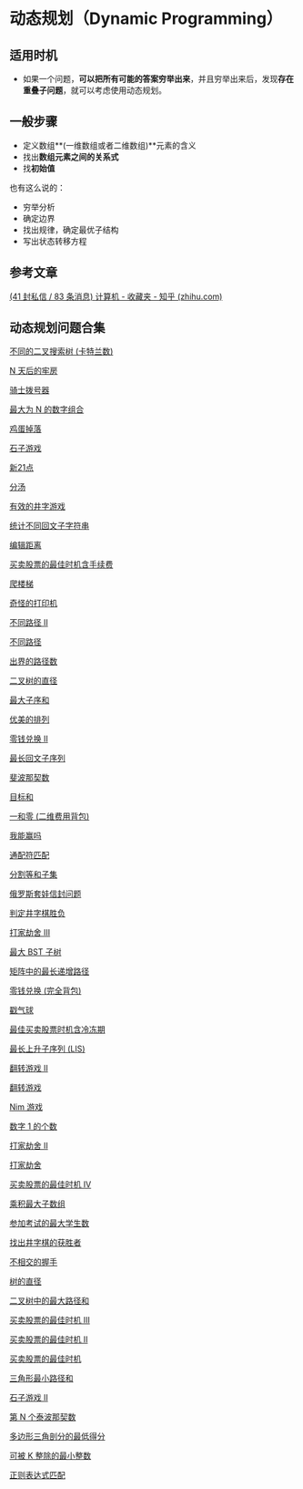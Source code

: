 # 动态规划（Dynamic Programming）

## 适用时机

- 如果一个问题，**可以把所有可能的答案穷举出来**，并且穷举出来后，发现**存在重叠子问题**，就可以考虑使用动态规划。



## 一般步骤

- 定义数组**(一维数组或者二维数组)**元素的含义
- 找出**数组元素之间的关系式**
- 找**初始值**



也有这么说的：

- 穷举分析
- 确定边界
- 找出规律，确定最优子结构
- 写出状态转移方程



## 参考文章

[(41 封私信 / 83 条消息) 计算机 - 收藏夹 - 知乎 (zhihu.com)](https://www.zhihu.com/collection/920198318)



## 动态规划问题合集



[不同的二叉搜索树 (卡特兰数)](https://link.zhihu.com/?target=https%3A//leetcode-cn.com/problems/unique-binary-search-trees/)

[N 天后的牢房](https://link.zhihu.com/?target=https%3A//leetcode-cn.com/problems/prison-cells-after-n-days/)

[骑士拨号器](https://link.zhihu.com/?target=https%3A//leetcode-cn.com/problems/knight-dialer/)

[最大为 N 的数字组合](https://link.zhihu.com/?target=https%3A//leetcode-cn.com/problems/numbers-at-most-n-given-digit-set/)

[鸡蛋掉落](https://link.zhihu.com/?target=https%3A//leetcode-cn.com/problems/super-egg-drop/)

[石子游戏](https://link.zhihu.com/?target=https%3A//leetcode-cn.com/problems/stone-game/)

[新21点](https://link.zhihu.com/?target=https%3A//leetcode-cn.com/problems/new-21-game/)

[分汤](https://link.zhihu.com/?target=https%3A//leetcode-cn.com/problems/soup-servings/)

[有效的井字游戏](https://link.zhihu.com/?target=https%3A//leetcode-cn.com/problems/valid-tic-tac-toe-state/)

[统计不同回文子字符串](https://link.zhihu.com/?target=https%3A//leetcode-cn.com/problems/count-different-palindromic-subsequences/)

[编辑距离](https://link.zhihu.com/?target=https%3A//leetcode-cn.com/problems/edit-distance/)

[买卖股票的最佳时机含手续费](https://link.zhihu.com/?target=https%3A//leetcode-cn.com/problems/best-time-to-buy-and-sell-stock-with-transaction-fee/)

[爬楼梯](https://link.zhihu.com/?target=https%3A//leetcode-cn.com/problems/climbing-stairs/)

[奇怪的打印机](https://link.zhihu.com/?target=https%3A//leetcode-cn.com/problems/strange-printer/)

[不同路径 II](https://link.zhihu.com/?target=https%3A//leetcode-cn.com/problems/unique-paths-ii/)

[不同路径](https://link.zhihu.com/?target=https%3A//leetcode-cn.com/problems/unique-paths/)

[出界的路径数](https://link.zhihu.com/?target=https%3A//leetcode-cn.com/problems/out-of-boundary-paths/)

[二叉树的直径](https://link.zhihu.com/?target=https%3A//leetcode-cn.com/problems/diameter-of-binary-tree/)

[最大子序和](https://link.zhihu.com/?target=https%3A//leetcode-cn.com/problems/maximum-subarray/)

[优美的排列](https://link.zhihu.com/?target=https%3A//leetcode-cn.com/problems/beautiful-arrangement/)

[零钱兑换 II](https://link.zhihu.com/?target=https%3A//leetcode-cn.com/problems/coin-change-2/)

[最长回文子序列](https://link.zhihu.com/?target=https%3A//leetcode-cn.com/problems/longest-palindromic-subsequence/)

[斐波那契数](https://link.zhihu.com/?target=https%3A//leetcode-cn.com/problems/fibonacci-number/)

[目标和](https://link.zhihu.com/?target=https%3A//leetcode-cn.com/problems/target-sum/)

[一和零 (二维费用背包)](https://link.zhihu.com/?target=https%3A//leetcode-cn.com/problems/ones-and-zeroes/)

[我能赢吗](https://link.zhihu.com/?target=https%3A//leetcode-cn.com/problems/can-i-win/)

[通配符匹配](https://link.zhihu.com/?target=https%3A//leetcode-cn.com/problems/wildcard-matching/)

[分割等和子集](https://link.zhihu.com/?target=https%3A//leetcode-cn.com/problems/partition-equal-subset-sum/)

[俄罗斯套娃信封问题](https://link.zhihu.com/?target=https%3A//leetcode-cn.com/problems/russian-doll-envelopes/)

[判定井字棋胜负](https://link.zhihu.com/?target=https%3A//leetcode-cn.com/problems/design-tic-tac-toe/)

[打家劫舍 III](https://link.zhihu.com/?target=https%3A//leetcode-cn.com/problems/house-robber-iii/)

[最大 BST 子树](https://link.zhihu.com/?target=https%3A//leetcode-cn.com/problems/largest-bst-subtree/)

[矩阵中的最长递增路径](https://link.zhihu.com/?target=https%3A//leetcode-cn.com/problems/longest-increasing-path-in-a-matrix/)

[零钱兑换 (完全背包)](https://link.zhihu.com/?target=https%3A//leetcode-cn.com/problems/coin-change/)

[戳气球](https://link.zhihu.com/?target=https%3A//leetcode-cn.com/problems/burst-balloons/)

[最佳买卖股票时机含冷冻期](https://link.zhihu.com/?target=https%3A//leetcode-cn.com/problems/best-time-to-buy-and-sell-stock-with-cooldown/)

[最长上升子序列 (LIS)](https://link.zhihu.com/?target=https%3A//leetcode-cn.com/problems/longest-increasing-subsequence/)

[翻转游戏 II](https://link.zhihu.com/?target=https%3A//leetcode-cn.com/problems/flip-game-ii/)

[翻转游戏](https://link.zhihu.com/?target=https%3A//leetcode-cn.com/problems/flip-game/)

[Nim 游戏](https://link.zhihu.com/?target=https%3A//leetcode-cn.com/problems/nim-game/)

[数字 1 的个数](https://link.zhihu.com/?target=https%3A//leetcode-cn.com/problems/number-of-digit-one/)

[打家劫舍 II](https://link.zhihu.com/?target=https%3A//leetcode-cn.com/problems/house-robber-ii/)

[打家劫舍](https://link.zhihu.com/?target=https%3A//leetcode-cn.com/problems/house-robber/)

[买卖股票的最佳时机 IV](https://link.zhihu.com/?target=https%3A//leetcode-cn.com/problems/best-time-to-buy-and-sell-stock-iv/)

[乘积最大子数组](https://link.zhihu.com/?target=https%3A//leetcode-cn.com/problems/maximum-product-subarray/)

[参加考试的最大学生数](https://link.zhihu.com/?target=https%3A//leetcode-cn.com/problems/maximum-students-taking-exam/)

[找出井字棋的获胜者](https://link.zhihu.com/?target=https%3A//leetcode-cn.com/problems/find-winner-on-a-tic-tac-toe-game/)

[不相交的握手](https://link.zhihu.com/?target=https%3A//leetcode-cn.com/problems/handshakes-that-dont-cross/)

[树的直径](https://link.zhihu.com/?target=https%3A//leetcode-cn.com/problems/tree-diameter/)

[二叉树中的最大路径和](https://link.zhihu.com/?target=https%3A//leetcode-cn.com/problems/binary-tree-maximum-path-sum/)

[买卖股票的最佳时机 III](https://link.zhihu.com/?target=https%3A//leetcode-cn.com/problems/best-time-to-buy-and-sell-stock-iii/)

[买卖股票的最佳时机 II](https://link.zhihu.com/?target=https%3A//leetcode-cn.com/problems/best-time-to-buy-and-sell-stock-ii/)

[买卖股票的最佳时机](https://link.zhihu.com/?target=https%3A//leetcode-cn.com/problems/best-time-to-buy-and-sell-stock/)

[三角形最小路径和](https://link.zhihu.com/?target=https%3A//leetcode-cn.com/problems/triangle/)

[石子游戏 II](https://link.zhihu.com/?target=https%3A//leetcode-cn.com/problems/stone-game-ii/)

[第 N 个泰波那契数](https://link.zhihu.com/?target=https%3A//leetcode-cn.com/problems/n-th-tribonacci-number/)

[多边形三角剖分的最低得分](https://link.zhihu.com/?target=https%3A//leetcode-cn.com/problems/minimum-score-triangulation-of-polygon/)

[可被 K 整除的最小整数](https://link.zhihu.com/?target=https%3A//leetcode-cn.com/problems/smallest-integer-divisible-by-k/)

[正则表达式匹配](https://link.zhihu.com/?target=https%3A//leetcode-cn.com/problems/regular-expression-matching/)
